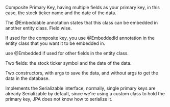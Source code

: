Composite Primary Key, having multiple fields as your primary key, in this case, the stock ticker name and the date of the data. 

The @Embeddable annotation states that this class can be embedded in another entity class. Field wise.

If used for the composite key, you use @EmbeddedId annotation in the entity class that you want it to be embedded in.

use @Embedded if used for other fields in the entity class.

Two fields: the stock ticker symbol and the date of the data.

Two constructors, with args to save the data, and without args to get the data in the database.

Implements the Serializable interface, normally, single primary keys are already Serializable by default,
since we're using a custom class to hold the primary key, JPA does not know how to serialize it.

